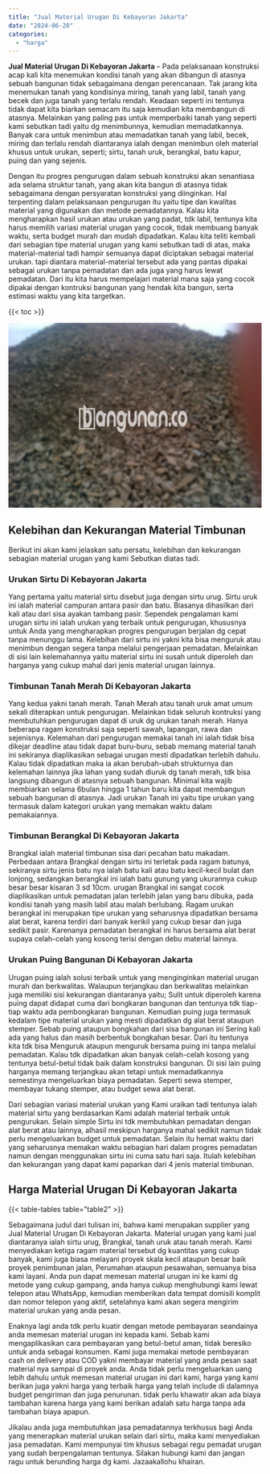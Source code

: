 ```yaml
---
title: "Jual Material Urugan Di Kebayoran Jakarta"
date: "2024-06-20"
categories: 
  - "harga"
---
```


**Jual Material Urugan Di Kebayoran Jakarta** – Pada pelaksanaan konstruksi acap kali kita menemukan kondisi tanah yang akan dibangun di atasnya sebuah bangunan tidak sebagaimana dengan perencanaan. Tak jarang kita menemukan tanah yang kondisinya miring, tanah yang labil, tanah yang becek dan juga tanah yang terlalu rendah. Keadaan seperti ini tentunya tidak dapat kita biarkan semacam itu saja kemudian kita membangun di atasnya. Melainkan yang paling pas untuk memperbaiki tanah yang seperti kami sebutkan tadi yaitu dg menimbunnya, kemudian memadatkannya. Banyak cara untuk menimbun atau memadatkan tanah yang labil, becek, miring dan terlalu rendah diantaranya ialah dengan menimbun oleh material khusus untuk urukan, seperti; sirtu, tanah uruk, berangkal, batu kapur, puing dan yang sejenis.

Dengan itu progres pengurugan dalam sebuah konstruksi akan senantiasa ada selama struktur tanah, yang akan kita bangun di atasnya tidak sebagaimana dengan persyaratan konstruksi yang diinginkan. Hal terpenting dalam pelaksanaan pengurugan itu yaitu tipe dan kwalitas material yang digunakan dan metode pemadatannya. Kalau kita mengharapkan hasil urukan atau urukan yang padat, tdk labil, tentunya kita harus memilih variasi material urugan yang cocok, tidak membuang banyak waktu, serta budget murah dan mudah dipadatkan. Kalau kita teliti kembali dari sebagian tipe material urugan yang kami sebutkan tadi di atas, maka material-material tadi hampir semuanya dapat diciptakan sebagai material urukan. tapi diantara material-material tersebut ada yang pantas dipakai sebagai urukan tanpa pemadatan dan ada juga yang harus lewat pemadatan. Dari itu kita harus mempelajari material mana saja yang cocok dipakai dengan kontruksi bangunan yang hendak kita bangun, serta estimasi waktu yang kita targetkan.

{{< toc >}}

![Jual Material Urugan Di Kebayoran Jakarta](/images/jual-urugan-13.png)

## Kelebihan dan Kekurangan Material Timbunan

Berikut ini akan kami jelaskan satu persatu, kelebihan dan kekurangan sebagian material urugan yang kami Sebutkan diatas tadi.

### Urukan Sirtu Di Kebayoran Jakarta

Yang pertama yaitu material sirtu disebut juga dengan sirtu urug. Sirtu uruk ini ialah material campuran antara pasir dan batu. Biasanya dihasilkan dari kali atau dari sisa ayakan tambang pasir. Sependek pengalaman kami urugan sirtu ini ialah urukan yang terbaik untuk pengurugan, khususnya untuk Anda yang mengharapkan progres pengurugan berjalan dg cepat tanpa menunggu lama. Kelebihan dari sirtu ini yakni kita bisa menguruk atau menimbun dengan segera tanpa melalui pengerjaan pemadatan. Melainkan di sisi lain kelemahannya yaitu material sirtu ini susah untuk diperoleh dan harganya yang cukup mahal dari jenis material urugan lainnya.

### Timbunan Tanah Merah Di Kebayoran Jakarta

Yang kedua yakni tanah merah. Tanah Merah atau tanah uruk amat umum sekali diterapkan untuk pengurugan. Melainkan tidak seluruh kontruksi yang membutuhkan pengurugan dapat di uruk dg urukan tanah merah. Hanya beberapa ragam konstruksi saja seperti sawah, lapangan, rawa dan sejenisnya. Kelemahan dari pengurugan memakai tanah ini ialah tidak bisa dikejar deadline atau tidak dapat buru-buru, sebab memang material tanah ini sekiranya diaplikasikan sebagai urugan mesti dipadatkan terlebih dahulu. Kalau tidak dipadatkan maka ia akan berubah-ubah strukturnya dan kelemahan lainnya jika lahan yang sudah diuruk dg tanah merah, tdk bisa langsung dibangun di atasnya sebuah bangunan. Minimal kita wajib membiarkan selama 6bulan hingga 1 tahun baru kita dapat membangun sebuah bangunan di atasnya. Jadi urukan Tanah ini yaitu tipe urukan yang termasuk dalam kategori urukan yang memakan waktu dalam pemakaiannya.

### Timbunan Berangkal Di Kebayoran Jakarta

Brangkal ialah material timbunan sisa dari pecahan batu makadam. Perbedaan antara Brangkal dengan sirtu ini terletak pada ragam batunya, sekiranya sirtu jenis batu nya ialah batu kali atau batu kecil-kecil bulat dan lonjong, sedangkan berangkal ini ialah batu gunung yang ukurannya cukup besar besar kisaran 3 sd 10cm. urugan Brangkal ini sangat cocok diaplikasikan untuk pemadatan jalan terlebih jalan yang baru dibuka, pada kondisi tanah yang masih labil atau malah berlubang. Ragam urukan berangkal ini merupakan tipe urukan yang seharusnya dipadatkan bersama alat berat, karena terdiri dari banyak kerikil yang cukup besar dan juga sedikit pasir. Karenanya pemadatan berangkal ini harus bersama alat berat supaya celah-celah yang kosong terisi dengan debu material lainnya.

### Urukan Puing Bangunan Di Kebayoran Jakarta

Urugan puing ialah solusi terbaik untuk yang menginginkan material urugan murah dan berkwalitas. Walaupun terjangkau dan berkwalitas melainkan juga memiliki sisi kekurangan diantaranya yaitu; Sulit untuk diperoleh karena puing dapat didapat cuma dari bongkaran bangunan dan tentunya tdk tiap-tiap waktu ada pembongkaran bangunan. Kemudian puing juga termasuk kedalam tipe material urukan yang mesti dipadatkan dg alat berat ataupun stemper. Sebab puing ataupun bongkahan dari sisa bangunan ini Sering kali ada yang halus dan masih berbentuk bongkahan besar. Dari itu tentunya kita tdk bisa Menguruk ataupun menguruk bersama puing ini tanpa melalui pemadatan. Kalau tdk dipadatkan akan banyak celah-celah kosong yang tentunya betul-betul tidak baik dalam konstruksi bangunan. Di sisi lain puing harganya memang terjangkau akan tetapi untuk memadatkannya semestinya mengeluarkan biaya pemadatan. Seperti sewa stemper, membayar tukang stemper, atau budget sewa alat berat.

Dari sebagian variasi material urukan yang Kami uraikan tadi tentunya ialah material sirtu yang berdasarkan Kami adalah material terbaik untuk pengurukan. Selain simple Sirtu ini tdk membutuhkan pemadatan dengan alat berat atau lainnya, alhasil meskipun harganya mahal sedikit namun tidak perlu mengeluarkan budget untuk pemadatan. Selain itu hemat waktu dari yang seharusnya memakan waktu sebagian hari dalam progres pemadatan namun dengan menggunakan sirtu ini cuma satu hari saja. Itulah kelebihan dan kekurangan yang dapat kami paparkan dari 4 jenis material timbunan.

## Harga Material Urugan Di Kebayoran Jakarta

{{< table-tables table="table2" >}}

Sebagaimana judul dari tulisan ini, bahwa kami merupakan supplier yang Jual Material Urugan Di Kebayoran Jakarta. Material urugan yang kami jual diantaranya ialah sirtu urug, Brangkal, tanah uruk atau tanah merah. Kami menyediakan ketiga ragam material tersebut dg kuantitas yang cukup banyak, kami juga biasa melayani proyek skala kecil ataupun besar baik proyek penimbunan jalan, Perumahan ataupun pesawahan, semuanya bisa kami layani. Anda pun dapat memesan material urugan ini ke kami dg metode yang cukup gampang, anda hanya cukup menghubungi kami lewat telepon atau WhatsApp, kemudian memberikan data tempat domisili komplit dan nomor telepon yang aktif, setelahnya kami akan segera mengirim material urukan yang anda pesan.

Enaknya lagi anda tdk perlu kuatir dengan metode pembayaran seandainya anda memesan material urugan ini kepada kami. Sebab kami mengaplikasikan cara pembayaran yang betul-betul aman, tidak beresiko untuk anda sebagai konsumen. Kami juga memakai metode pembayaran cash on delivery atau COD yakni membayar material yang anda pesan saat material nya sampai di proyek anda. Anda tidak perlu mengeluarkan uang lebih dahulu untuk memesan material urugan ini dari kami, harga yang kami berikan juga yakni harga yang terbaik harga yang telah include di dalamnya budget pengiriman dan juga penurunan. tidak perlu khawatir akan ada biaya tambahan karena harga yang kami berikan adalah satu harga tanpa ada tambahan biaya apapun.

Jikalau anda juga membutuhkan jasa pemadatannya terkhusus bagi Anda yang menerapkan material urukan selain dari sirtu, maka kami menyediakan jasa pemadatan. Kami mempunyai tim khusus sebagai regu pemadat urugan yang sudah berpengalaman tentunya. Silakan hubungi kami dan jangan ragu untuk berunding harga dg kami. Jazaakallohu khairan.
